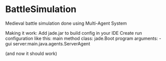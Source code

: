 BattleSimulation
================

Medieval battle simulation done using Multi-Agent System


Making it work:
Add jade.jar to build config in your IDE
Create run configuration like this:
  main method class: jade.Boot
  program arguments: -gui server:main.java.agents.ServerAgent
  
(and now it should work)
